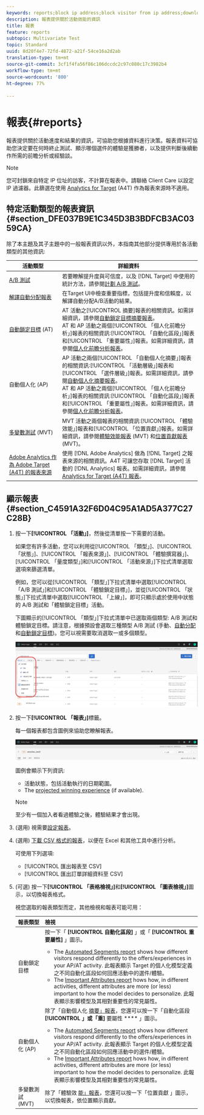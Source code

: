 ```yaml
---
keywords: reports;block ip address;block visitor from ip address;download reports;csv;reporting
description: 報表提供關於活動效能的資訊
title: 報表
feature: reports
subtopic: Multivariate Test
topic: Standard
uuid: 8d20f4e7-72fd-4872-a21f-54ce16a2d2ab
translation-type: tm+mt
source-git-commit: 3cf1f4fa56f86c106dccdc2c97c080c17c3982b4
workflow-type: tm+mt
source-wordcount: '800'
ht-degree: 77%

---
```



# 報表{#reports}

報表提供關於活動進度和結果的資訊，可協助您根據資料進行決策。報表資料可協助您決定要在何時終止測試、顯示哪個選件的體驗是獲勝者，以及提供判斷後續動作所需的前瞻分析或經驗談。

>[!NOTE]
>
>您可封鎖來自特定 IP 位址的訪客，不計算在報表中。請聯絡 Client Care 以設定 IP 過濾器。此篩選在使用 [Analytics for Target](../c-integrating-target-with-mac/a4t/a4t.md#concept_7540C8C04259434AB6EE33B09F47A1DE) (A4T) 作為報表來源時不適用。

## 特定活動類型的報表資訊 {#section_DFE037B9E1C345D3B3BDFCB3AC0359CA}

除了本主題及其子主題中的一般報表資訊以外，本指南其他部分提供專用於各活動類型的其他資訊:

| 活動類型 | 詳細資料 |
|--- |--- |
| [A/B 測試](/help/c-activities/t-test-ab/test-ab.md) | 若要瞭解提升度與可信度，以及 [!DNL Target] 中使用的統計方法，請參閱[計劃 A/B 測試](/help/c-activities/t-test-ab/sample-size-determination.md)。 |
| [解譯自動分配報表](/help/c-activities/automated-traffic-allocation/determine-winner.md) | 在Target UI中檢查重要指標，包括提升度和信賴度，以解譯自動分配A/B活動的結果。 |
| [自動鎖定目標](/help/c-activities/auto-target-to-optimize.md) (AT) | AT 活動之[!UICONTROL 摘要]報表的相關資訊。如需詳細資訊，請參閱[自動鎖定目標摘要報表](/help/c-reports/auto-target-summary-report.md)。<br>AT 和 AP 活動之兩個[!UICONTROL 「個人化前瞻分析」]報表的相關資訊:[!UICONTROL 「自動化區段」]報表和[!UICONTROL 「重要屬性」]報表。如需詳細資訊，請參閱[個人化前瞻分析報表](/help/c-reports/c-personalization-insights-reports/personalization-insights-reports.md)。 |
| [](/help/c-activities/t-automated-personalization/automated-personalization.md)自動個人化 (AP) | AP 活動之兩個[!UICONTROL 「自動個人化摘要」]報表的相關資訊:[!UICONTROL 「活動層級」]報表和[!UICONTROL 「選件層級」]報表。如需詳細資訊，請參閱[自動個人化摘要報表](/help/c-reports/reports-ap.md)。<br>AT 和 AP 活動之兩個[!UICONTROL 「個人化前瞻分析」]報表的相關資訊:[!UICONTROL 「自動化區段」]報表和[!UICONTROL 「重要屬性」]報表。如需詳細資訊，請參閱[個人化前瞻分析報表](/help/c-reports/c-personalization-insights-reports/personalization-insights-reports.md)。 |
| [多變數測試](/help/c-activities/c-multivariate-testing/multivariate-testing.md) (MVT) | MVT 活動之兩個報表的相關資訊:[!UICONTROL 「體驗效能」]報表和[!UICONTROL 「位置貢獻」]報表。如需詳細資訊，請參閱[體驗效能報表](/help/c-reports/experience-performance-report.md) (MVT) 和[位置貢獻報表](/help/c-reports/location-contribution-report.md) (MVT)。 |
| [Adobe Analytics 作為 Adobe Target (A4T) 的報表來源](/help/c-integrating-target-with-mac/a4t/a4t.md) | 使用 [!DNL Adobe Analytics] 做為 [!DNL Target] 之報表來源的相關資訊。A4T 可讓您存取 [!DNL Target] 活動的 [!DNL Analytics] 報表。如需詳細資訊，請參閱 [Analytics for Target (A4T) 報表](/help/c-reports/analytics-for-target-a4t-reporting.md)。 |

## 顯示報表 {#section_C4591A32F6D04C95A1AD5A377C27C28B}

1. 按一下&#x200B;**[!UICONTROL 「活動」]**，然後從清單按一下需要的活動。

   如果您有許多活動，您可以利用從[!UICONTROL 「類型」]、[!UICONTROL 「狀態」]、[!UICONTROL 「報表來源」]、[!UICONTROL 「體驗撰寫器」]、[!UICONTROL 「量度類型」]和[!UICONTROL 「活動來源」]下拉式清單選取選項來篩選清單。

   例如，您可以從[!UICONTROL 「類型」]下拉式清單中選取[!UICONTROL 「A/B 測試」]和[!UICONTROL 「體驗鎖定目標」]，並從[!UICONTROL 「狀態」]下拉式清單中選取[!UICONTROL 「上線」]，即可只顯示處於使用中狀態的 A/B 測試和「體驗鎖定目標」活動。

   下圖顯示的[!UICONTROL 「類型」]下拉式清單中已選取兩個類型: A/B 測試和體驗鎖定目標。請注意，根據預設會選取三種類型 A/B 測試 (手動、[自動分配](/help/c-activities/automated-traffic-allocation/automated-traffic-allocation.md)和[自動鎖定目標](/help/c-activities/auto-target-to-optimize.md))。您可以視需要取消選取一或多個類型。

   ![依類型篩選報表](/help/c-reports/assets/report_filters-new.png)

1. 按一下&#x200B;**[!UICONTROL 「報表」]**&#x200B;標籤。

   每一個報表都包含圖例來協助您瞭解報表。

   ![報表圖例](/help/c-reports/assets/report_menu_bar-new.png)

   圖例會顯示下列資訊:

   * 活動狀態，包括活動執行的日期範圍。
   * The [projected winning experience](/help/c-activities/automated-traffic-allocation/determine-winner.md) (if available).

   >[!NOTE]
   >
   >至少有一個加入者看過體驗之後，體驗結果才會出現。

1. (選用) 視需要[設定報表](../c-reports/c-report-settings/report-settings.md#concept_4BB6A7FDAB6F4806A632F9CD989B8BFA)。
1. (選用) [下載 CSV 格式的報表](../c-reports/downloading-data-in-csv-file.md#concept_3F276FF2BBB2499388F97451D6DE2E75)，以便在 Excel 和其他工具中進行分析。

   可使用下列選項: 

   * [!UICONTROL 匯出報表至 CSV]
   * [!UICONTROL 匯出訂單詳細資料至 CSV]

1. (可選) 按一下&#x200B;**[!UICONTROL 「表格檢視」]**&#x200B;和&#x200B;**[!UICONTROL 「圖表檢視」]**&#x200B;圖示，以切換報表格式。

   視您選取的報表類型而定，其他檢視和報表可能可用：

   | 報表類型 | 檢視 |
   | --- | --- |
   | 自動鎖定目標 | 按一下「 **[!UICONTROL 自動化區段]** 」或「 **[!UICONTROL 重要屬性]** 」圖示。<ul><li>The [Automated Segments report](/help/c-reports/c-personalization-insights-reports/automated-segments-report.md) shows how different visitors respond differently to the offers/experiences in your AP/AT activity. 此報表顯示 Target 的個人化模型定義之不同自動化區段如何回應活動中的選件/體驗。</li><li>The [Important Attributes report](/help/c-reports/c-personalization-insights-reports/important-attributes-report.md) hows how, in different activities, different attributes are more (or less) important to how the model decides to personalize. 此報表顯示影響模型及其相對重要性的常見屬性。</li></ul> |
   | 自動個人化 (AP) | 除了「自動個人化 [摘要」報表](/help/c-reports/reports-ap.md)，您還可以按一下「自動化區段 **[!UICONTROL 」或「重]** 要屬性 **** 」圖示。<ul><li>The [Automated Segments report](/help/c-reports/c-personalization-insights-reports/automated-segments-report.md) shows how different visitors respond differently to the offers/experiences in your AP/AT activity. 此報表顯示 Target 的個人化模型定義之不同自動化區段如何回應活動中的選件/體驗。</li><li>The [Important Attributes report](/help/c-reports/c-personalization-insights-reports/important-attributes-report.md) hows how, in different activities, different attributes are more (or less) important to how the model decides to personalize. 此報表顯示影響模型及其相對重要性的常見屬性。</li></ul> |
   | 多變數測試 (MVT) | 除了「體驗效 [能」報表](/help/c-reports/experience-performance-report.md)，您還可以按一下「位置貢獻 [](/help/c-reports/location-contribution-report.md) 」圖示，以切換報表，依位置顯示貢獻。 |
